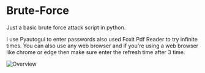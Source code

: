 # Brute-Force
Just a basic brute force attack script in python.

I use Pyautogui to enter passwords also used Foxit Pdf Reader to try infinite times.
You can also use any web browser and if you're using a web browser like chrome or edge then make sure enter the 
refresh time after 3 time.

![Overview](https://github.com/user-attachments/assets/c72086e7-a132-4bb3-b82d-f0debfbd0bc1)
